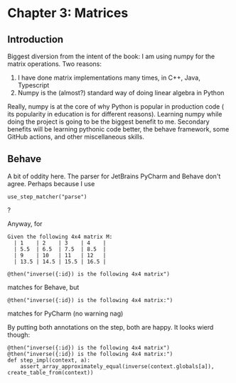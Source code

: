 # Chapter 3: Matrices

## Introduction

Biggest diversion from the intent of the book: I am using numpy for
the matrix operations. Two reasons:

1. I have done matrix implementations many times, in C++, Java, Typescript
2. Numpy is the (almost?) standard way of doing linear algebra in Python

Really, numpy is at the core of why Python is popular in production code (
its popularity in education is for different reasons). Learning numpy while
doing the project is going to be the biggest benefit to me. Secondary benefits
will be learning pythonic code better, the behave framework, some GitHub
actions, and other miscellaneous skills.

## Behave

A bit of oddity here. The parser for JetBrains PyCharm and
Behave don't agree. Perhaps because I use

```gherkin
use_step_matcher("parse")
```

?

Anyway, for

```gherkin
Given the following 4x4 matrix M:
  | 1    | 2    | 3    | 4    |
  | 5.5  | 6.5  | 7.5  | 8.5  |
  | 9    | 10   | 11   | 12   |
  | 13.5 | 14.5 | 15.5 | 16.5 |
```

```gherkin
@then("inverse({:id}) is the following 4x4 matrix")
```

matches for Behave, but

```gherkin
@then("inverse({:id}) is the following 4x4 matrix:")
```

matches for PyCharm (no warning nag)

By putting both annotations on the step, both are happy.
It looks wierd though:

```gherkin
@then("inverse({:id}) is the following 4x4 matrix")
@then("inverse({:id}) is the following 4x4 matrix:")
def step_impl(context, a):
    assert_array_approximately_equal(inverse(context.globals[a]), create_table_from(context))
```